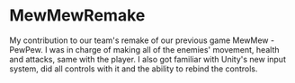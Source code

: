 # MewMewRemake

My contribution to our team's remake of our previous game MewMew - PewPew.
I was in charge of making all of the enemies' movement, health and attacks, same with the player.
I also got familiar with Unity's new input system, did all controls with it and the ability to rebind the controls.
